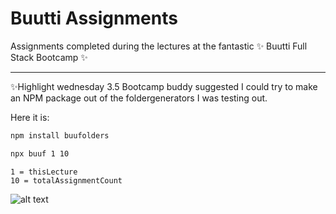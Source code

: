 # Buutti Assignments

Assignments completed during the lectures at the fantastic ✨ Buutti Full Stack Bootcamp ✨


---
✨Highlight wednesday 3.5
Bootcamp buddy suggested I could try to make an NPM package out of the foldergenerators I was testing out.

Here it is:

```bash
npm install buufolders
````
```bash
npx buuf 1 10
```
```
1 = thisLecture
10 = totalAssignmentCount
```
![alt text](https://raw.githubusercontent.com/opafin/Buutti_Bootcamp_Full_Stack/main/buufolders.png)
